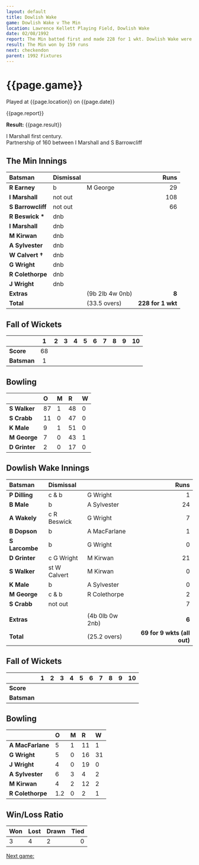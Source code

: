 ```yaml
---
layout: default
title: Dowlish Wake
game: Dowlish Wake v The Min
location: Lawrence Kellett Playing Field, Dowlish Wake
date: 02/08/1992
report: The Min batted first and made 228 for 1 wkt. Dowlish Wake were bowled out for 69
result: The Min won by 159 runs
next: checkendon
parent: 1992 Fixtures
---
```


# {{page.game}}

Played at {{page.location}} on {{page.date}}

{{page.report}}

**Result:** {{page.result}}

I Marshall first century.<br />
Partnership of 160 between I Marshall and S Barrowcliff

## The Min Innings

| Batsman | Dismissal |  | Runs |
|:---|:---|---|---:|
| **R Earney** | b | M George | 29 | 
| **I Marshall** | not out |  | 108 | 
| **S Barrowcliff** | not out |  | 66 | 
| **R Beswick &#42;** | dnb |  |  | 
| **I Marshall** | dnb |  |  | 
| **M Kirwan** | dnb |  |  | 
| **A Sylvester** | dnb |  |  | 
| **W Calvert &#8224;** | dnb |  |  | 
| **G Wright** | dnb |  |  | 
| **R Colethorpe** | dnb |  |  | 
| **J Wright** |dnb |  |  | 
| **Extras** | | (9b 2lb 4w 0nb) | **8** | 
| **Total** | | (33.5 overs) | ****228 for 1 wkt**** | 

## Fall of Wickets

| | 1 | 2 | 3 | 4 | 5 | 6 | 7 | 8 | 9 | 10 |
|---|:---:|:---:|:---:|:---:|:---:|:---:|:---:|:---:|:---:|:---:|
| **Score** | 68 |  |  |  |  |  |  |  |  |  |
| **Batsman** | 1 |  |  |  |  |  |  |  |  |  |

## Bowling

| | O | M | R | W |
|---|:---|:---|:---|:---|
| **S Walker** | 87 | 1 | 48 | 0 | 
| **S Crabb** | 11 | 0 | 47 | 0 | 
| **K Male** | 9 | 1 | 51 | 0 | 
| **M George** | 7 | 0 | 43 | 1 | 
| **D Grinter** | 2 | 0 | 17 | 0 | 

## Dowlish Wake Innings

| Batsman | Dismissal |  | Runs |
|:---|:---|---|---:|
| **P Dilling** | c & b | G Wright | 1 | 
| **B Male** | b | A Sylvester | 24 | 
| **A Wakely** | c R Beswick | G Wright | 7 | 
| **B Dopson** | b | A MacFarlane | 1 | 
| **S Larcombe** | b | G Wright | 0 | 
| **D Grinter** | c G Wright | M Kirwan | 21 |
| **S Walker** | st W Calvert | M Kirwan | 0 | 
| **K Male** | b | A Sylvester | 0 |
| **M George** | c & b | R Colethorpe | 2 | 
| **S Crabb** | not out |  | 7 | 
|  |  |  |  |
| **Extras** | | (4b 0lb 0w 2nb) | **6** | 
| **Total** | | (25.2 overs) | ****69 for 9 wkts (all out)**** | 

## Fall of Wickets

| | 1 | 2 | 3 | 4 | 5 | 6 | 7 | 8 | 9 | 10 |
|---|:---:|:---:|:---:|:---:|:---:|:---:|:---:|:---:|:---:|:---:|
| **Score** |  |  |  |  |  |  |  |  |  |  |
| **Batsman** |  |  |  |  |  |  |  |  |  |  |

## Bowling

| | O | M | R | W |
|---|:---|:---|:---|:---|
| **A MacFarlane** | 5 | 1 | 11 | 1 | 
| **G Wright** | 5 | 0 | 16 | 31 | 
| **J Wright** | 4 | 0 | 19 | 0 | 
| **A Sylvester** | 6 | 3 | 4 | 2 | 
| **M Kirwan** | 4 | 2 | 12 | 2 |
| **R Colethorpe** | 1.2 | 0 | 2 | 1 |

## Win/Loss Ratio

| Won | Lost | Drawn | Tied |
|:---|:---|:---|---:|
| 3 | 4 | 2 | 0 |

[Next game:]({{page.next}})